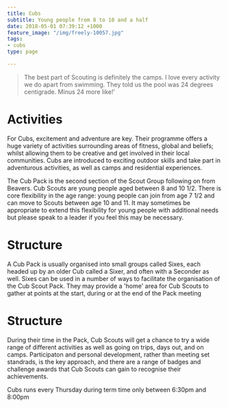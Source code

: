 ```yaml
---
title: Cubs
subtitle: Young people from 8 to 10 and a half
date: 2018-05-01 07:39:12 +1000
feature_image: "/img/freely-10057.jpg"
tags:
- cubs
type: page

---
```

> The best part of Scouting is definitely the camps. I love every activity we do apart from swimming. They told us the pool was 24 degrees centigrade. Minus 24 more like!’

# Activities

For Cubs, excitement and adventure are key. Their programme offers a huge variety of activities surrounding areas of fitness, global and beliefs; whilst allowing them to be creative and get involved in their local communities.  Cubs are introduced to exciting outdoor skills and take part in adventurous activities, as well as camps and residential experiences.

The Cub Pack is the second section of the Scout Group following on from Beavers.  Cub Scouts are young people aged between 8 and 10 1/2. There is core flexibility in the age range:  young people can join from age 7 1/2 and can move to Scouts between age 10 and 11.  It may sometimes be appropriate to extend this flexibility for young people with additional needs but please speak to a leader if you feel this may be necessary.

# Structure

A Cub  Pack is usually organised into small groups called Sixes, each headed up by an older Cub called a Sixer, and often with a Seconder as well.  Sixes can be used in a number of ways to facilitate the organisation of the Cub Scout Pack.  They may provide a 'home' area for Cub Scouts to gather at points at the start, during or at the end of the Pack meeting

# Structure

During their time in the Pack, Cub Scouts will get a chance to try a wide range of different activities as well as going on trips, days out, and on camps.  Participaton and personal development, rather than meeting set standrads, is the key approach, and there are a range of badges and challenge awards that Cub Scouts can gain to recognise their achievements.

Cubs runs every Thursday during term time only between 6:30pm and 8:00pm
